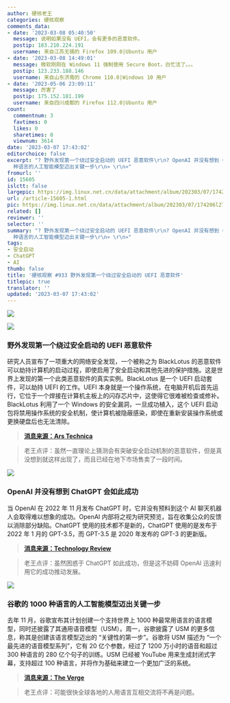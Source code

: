 ```yaml
---
author: 硬核老王
categories: 硬核观察
comments_data:
- date: '2023-03-08 05:40:50'
  message: 说明如果没有 UEFI，会有更多的恶意软件。
  postip: 183.210.224.191
  username: 来自江苏无锡的 Firefox 109.0|Ubuntu 用户
- date: '2023-03-08 14:49:01'
  message: 微软刚刚在 Windows 11 强制使用 Secure Boot，白忙活了。。。
  postip: 123.233.188.146
  username: 来自山东济南的 Chrome 110.0|Windows 10 用户
- date: '2023-05-06 23:09:11'
  message: 厉害了
  postip: 175.152.181.199
  username: 来自四川成都的 Firefox 112.0|Ubuntu 用户
count:
  commentnum: 3
  favtimes: 0
  likes: 0
  sharetimes: 0
  viewnum: 3614
date: '2023-03-07 17:43:02'
editorchoice: false
excerpt: "? 野外发现第一个绕过安全启动的 UEFI 恶意软件\r\n? OpenAI 并没有想到 ChatGPT 会如此成功\r\n? 谷歌的 1000
  种语言的人工智能模型迈出关键一步\r\n» \r\n»"
fromurl: ''
id: 15605
islctt: false
largepic: https://img.linux.net.cn/data/attachment/album/202303/07/174206l27r7psshpoqres9.jpg
url: /article-15605-1.html
pic: https://img.linux.net.cn/data/attachment/album/202303/07/174206l27r7psshpoqres9.jpg.thumb.jpg
related: []
reviewer: ''
selector: ''
summary: "? 野外发现第一个绕过安全启动的 UEFI 恶意软件\r\n? OpenAI 并没有想到 ChatGPT 会如此成功\r\n? 谷歌的 1000
  种语言的人工智能模型迈出关键一步\r\n» \r\n»"
tags:
- 安全启动
- ChatGPT
- AI
thumb: false
title: '硬核观察 #933 野外发现第一个绕过安全启动的 UEFI 恶意软件'
titlepic: true
translator: ''
updated: '2023-03-07 17:43:02'
---
```


![](https://img.linux.net.cn/data/attachment/album/202303/07/174206l27r7psshpoqres9.jpg)


![](https://img.linux.net.cn/data/attachment/album/202303/07/174214q7410yyjjjcidggt.jpg)


### 野外发现第一个绕过安全启动的 UEFI 恶意软件


研究人员宣布了一项重大的网络安全发现，一个被称之为 BlackLotus 的恶意软件可以劫持计算机的启动过程，即使启用了安全启动和其他先进的保护措施。这是世界上发现的第一个此类恶意软件的真实实例。BlackLotus 是一个 UEFI 启动套件，可以劫持 UEFI 的工作。UEFI 本身就是一个操作系统，在电脑开机后首先运行，它位于一个焊接在计算机主板上的闪存芯片中，这使得它很难被检查或修补。BlackLotus 利用了一个 Windows 的安全漏洞，一旦成功植入，这个 UEFI 启动包将禁用操作系统的安全机制，使计算机被隐蔽感染，即使在重新安装操作系统或更换硬盘后也无法清除。



> 
> **[消息来源：Ars Technica](https://arstechnica.com/information-technology/2023/03/unkillable-uefi-malware-bypassing-secure-boot-enabled-by-unpatchable-windows-flaw/)**
> 
> 
> 



> 
> 老王点评：虽然一直理论上猜测会有突破安全启动机制的恶意软件，但是真没想到就这样出现了，而且已经在地下市场售卖了一段时间。
> 
> 
> 


![](https://img.linux.net.cn/data/attachment/album/202303/07/174228uph2et99td2tf7p2.jpg)


### OpenAI 并没有想到 ChatGPT 会如此成功


当 OpenAI 在 2022 年 11 月发布 ChatGPT 时，它并没有预料到这个 AI 聊天机器人会取得难以想象的成功。OpenAI 内部将之视为研究预览，旨在收集公众的反馈以消除部分缺陷。ChatGPT 使用的技术都不是新的，ChatGPT 使用的是发布于 2022 年 1 月的 GPT-3.5，而 GPT-3.5 是 2020 年发布的 GPT-3 的更新版。



> 
> **[消息来源：Technology Review](https://www.technologyreview.com/2023/03/03/1069311/inside-story-oral-history-how-chatgpt-built-openai/)**
> 
> 
> 



> 
> 老王点评：虽然困惑于 ChatGPT 如此成功，但是这不妨碍 OpenAI 迅速利用它的成功推动发展。
> 
> 
> 


![](https://img.linux.net.cn/data/attachment/album/202303/07/174241ilsuznsnqjl0qu7u.jpg)


### 谷歌的 1000 种语言的人工智能模型迈出关键一步


去年 11 月，谷歌宣布其计划创建一个支持世界上 1000 种最常用语言的语言模型，同时还披露了其通用语音模型（USM）。周一，谷歌披露了 USM 的更多信息，称其是创建该语言模型迈出的 “关键性的第一步”。谷歌将 USM 描述为 “一个最先进的语音模型系列”，它有 20 亿个参数，经过了 1200 万小时的语音和超过 300 种语言的 280 亿个句子的训练。USM 已经被 YouTube 用来生成封闭式字幕，支持超过 100 种语言，并将作为基础来建立一个更加广泛的系统。



> 
> **[消息来源：The Verge](https://www.theverge.com/2023/3/6/23627788/google-1000-language-ai-universal-speech-model)**
> 
> 
> 



> 
> 老王点评：可能很快全球各地的人用语言互相交流将不再是问题。
> 
> 
>
